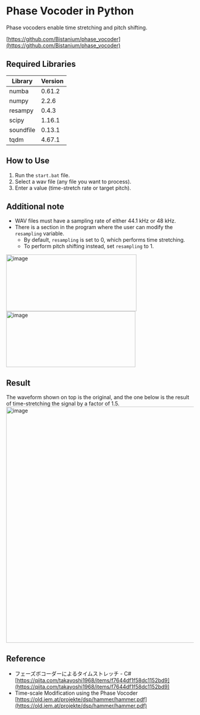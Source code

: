 # Phase Vocoder in Python
Phase vocoders enable time stretching and pitch shifting.

[https://github.com/Bistanium/phase_vocoder](https://github.com/Bistanium/phase_vocoder)

## Required Libraries
| Library   | Version |
|-----------|---------|
| numba     | 0.61.2  |
| numpy     | 2.2.6   |
| resampy   | 0.4.3   |
| scipy     | 1.16.1  |
| soundfile | 0.13.1  |
| tqdm      | 4.67.1  |

## How to Use
1. Run the `start.bat` file.
2. Select a wav file (any file you want to process).
3. Enter a value (time-stretch rate or target pitch).

## Additional note
- WAV files must have a sampling rate of either 44.1 kHz or 48 kHz.
- There is a section in the program where the user can modify the `resampling` variable.  
  - By default, `resampling` is set to 0, which performs time stretching.  
  - To perform pitch shifting instead, set `resampling` to 1.

<img width="350" height="152" alt="image" src="https://github.com/user-attachments/assets/aa58f653-6b8e-4f77-9d55-fbc37e45b137" />
<img width="347" height="150" alt="image" src="https://github.com/user-attachments/assets/b57d4368-34c7-433f-ab8a-cba775095d61" />

## Result
The waveform shown on top is the original, and the one below is the result of time-stretching the signal by a factor of 1.5.
<img width="1735" height="633" alt="image" src="https://github.com/user-attachments/assets/263a81f9-aedd-425a-9a30-44724468b9c9" />

## Reference
- フェーズボコーダーによるタイムストレッチ - C# [https://qiita.com/takayoshi1968/items/f7644df1f58dc1152bd9](https://qiita.com/takayoshi1968/items/f7644df1f58dc1152bd9)
- Time-scale Modification using the Phase Vocoder [https://old.iem.at/projekte/dsp/hammer/hammer.pdf](https://old.iem.at/projekte/dsp/hammer/hammer.pdf)
